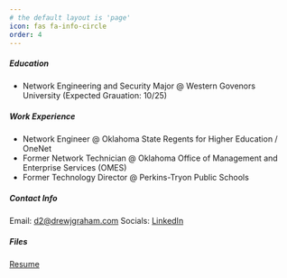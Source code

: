 ```yaml
---
# the default layout is 'page'
icon: fas fa-info-circle
order: 4
---
```


##### Education
- Network Engineering and Security Major @ Western Govenors University (Expected Grauation: 10/25)

##### Work Experience
- Network Engineer @ Oklahoma State Regents for Higher Education / OneNet
- Former Network Technician @ Oklahoma Office of Management and Enterprise Services (OMES)
- Former Technology Director @ Perkins-Tryon Public Schools

##### Contact Info
Email: [d2@drewjgraham.com](mailto:d2@drewjgraham.com)
Socials: [LinkedIn](https://www.linkedin.com/in/drew-graham-a84169157/)

##### Files
[Resume](https://www.drewjgraham.com/uploads/pdf/GRAHAMDREWJ_RESUME.pdf)
